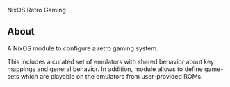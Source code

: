 NixOS Retro Gaming

## About
A NixOS module to configure a retro gaming system.

This includes a curated set of emulators with shared behavior about key mappings and general behavior.
In addition, module allows to define game-sets which are playable on the emulators from user-provided ROMs.
